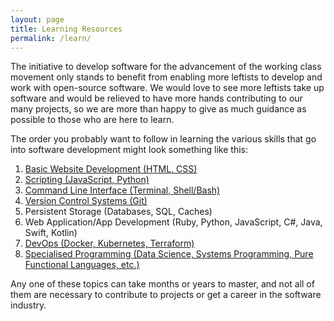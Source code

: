 ```yaml
---
layout: page
title: Learning Resources
permalink: /learn/
---
```


The initiative to develop software for the advancement of the working class
movement only stands to benefit from enabling more leftists to develop and work
with open-source software. We would love to see more leftists take up software
and would be relieved to have more hands contributing to our many projects, so
we are more than happy to give as much guidance as possible to those who are
here to learn.

The order you probably want to follow in learning the various skills that go
into software development might look something like this:

1. [Basic Website Development (HTML, CSS)](/learn/basic-web-dev)
1. [Scripting (JavaScript, Python)](/learn/scripting)
1. [Command Line Interface (Terminal, Shell/Bash)](/learn/cli)
1. [Version Control Systems (Git)](/learn/git)
1. Persistent Storage (Databases, SQL, Caches)
1. Web Application/App Development (Ruby, Python, JavaScript, C#, Java, Swift, Kotlin)
1. [DevOps (Docker, Kubernetes, Terraform)](/learn/devops)
1. [Specialised Programming (Data Science, Systems Programming, Pure Functional
   Languages, etc.)](/learn/advanced)

Any one of these topics can take months or years to master, and not all of them
are necessary to contribute to projects or get a career in the software
industry.
